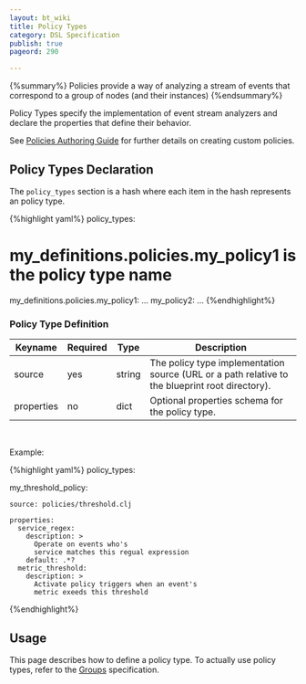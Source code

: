 ```yaml
---
layout: bt_wiki
title: Policy Types
category: DSL Specification
publish: true
pageord: 290

---
```

{%summary%}
Policies provide a way of analyzing a stream of events that correspond to a group of nodes (and their instances)
{%endsummary%}

Policy Types specify the implementation of event stream analyzers and declare the properties that define their behavior.

See [Policies Authoring Guide](guide-authoring-policies.html) for further details on creating custom policies.

## Policy Types Declaration

The `policy_types` section is a hash where each item in the hash represents an policy type.

{%highlight yaml%}
policy_types:
  # my_definitions.policies.my_policy1 is the policy type name
  my_definitions.policies.my_policy1:
    ...
  my_policy2:
    ...
{%endhighlight%}


### Policy Type Definition

Keyname     | Required | Type        | Description
----------- | -------- | ----        | -----------
source      | yes      | string      | The policy type implementation source (URL or a path relative to the blueprint root directory).
properties  | no       | dict        | Optional properties schema for the policy type.


<br>


Example:

{%highlight yaml%}
policy_types:

  my_threshold_policy:

    source: policies/threshold.clj

    properties:
      service_regex:
        description: >
          Operate on events who's
          service matches this regual expression
        default: .*?
      metric_threshold:
        description: >
          Activate policy triggers when an event's
          metric exeeds this threshold


{%endhighlight%}

## Usage
This page describes how to define a policy type. To actually use policy types,
refer to the [Groups](dsl-spec-groups.html) specification.

